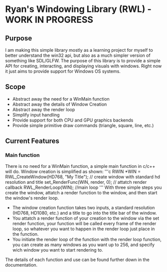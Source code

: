 # Ryan's Windowing Library (RWL) - WORK IN PROGRESS

## Purpose

I am making this simple library mostly as a learning project for myself to better understand the win32 api, but also as a much simpler version of something like SDL/GLFW. 
The purpose of this library is to provide a simple API for creating, interacting, and displaying visuals with windows. Right now it just aims to provide support for Windows OS systems.

## Scope

- Abstract away the need for a WinMain function
- Abstract away the details of Window Creation
- Abstract away the render loop
- Simplify input handling
- Provide support for both CPU and GPU graphics backends
- Provide simple primitive draw commands (triangle, square, line, etc.)

## Current Features

### Main function
There is no need for a WinMain function, a simple main function in c/c++ will do.
Window creation is simplified as shown:
'''c
RWIN *WIN = RWL_CreateWindow(HD768, "My Title"); // create window with standard hd resolution and title
set_RenderFunc(WIN, render, 0); // attatch render callback
RWL_RenderLoop(WIN); //main loop
'''
With three simple steps you create the window, attatch a render function to the window, and then start the window's render loop. 
- The window creation function takes two inputs, a standard resolution (HD768, HD1080, etc.) 
and a title to go into the title bar of the window.
- You attatch a render function of your creation to the window via the set render function, your function will be called every frame of the render loop, so whatever you 
want to happen in the render loop just place in the function.
- You initiate the render loop of the function with the render loop function, you can create as many windows as you want up to 256, and specify wich window you
want to start rendering to.

The details of each function and use can be found further down in the documentation.

